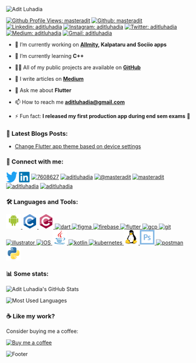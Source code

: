 ![Adit Luhadia](https://capsule-render.vercel.app/api?type=waving&color=gradient&section=header&height=200&text=Adit%20Luhadia&desc=A%20student,%20entrepreneur%20and%20passionate%20Flutter%20developer%20from%20India&fontAlignY=34&descAlignY=55)

[![Github Profile Views: masteradit](https://komarev.com/ghpvc/?username=masteradit&label=Profile%20views&color=0e75b6&style=flat)](https://github.com/masteradit)
[![Github: masteradit](https://img.shields.io/badge/-masteradit-222222?style=flat&logo=Github&logoColor=white&link=https://github.com/masteradit/)](https://github.com/masteradit/)
[![Linkedin: aditluhadia](https://img.shields.io/badge/-aditluhadia-0A66C1?style=flat&logo=Linkedin&logoColor=white&link=https://www.linkedin.com/in/aditluhadia/)](https://www.linkedin.com/in/aditluhadia/)
[![Instagram: aditluhadia](https://img.shields.io/badge/-aditluhadia-D63085?style=flat&logo=Instagram&logoColor=white&link=https://instagram.com/aditluhadia/)](https://instagram.com/aditluhadia/)
[![Twitter: aditluhadia](https://img.shields.io/badge/-aditluhadia-1CA0F1?style=flat&logo=Twitter&logoColor=white&link=https://twitter.com/aditluhadia/)](https://twitter.com/aditluhadia/)
[![Medium: aditluhadia](https://img.shields.io/badge/-aditluhadia-292929?style=flat&logo=Medium&logoColor=white&link=https://aditluhadia.medium.com/)](https://aditluhadia.medium.com/)
[![Gmail: aditluhadia](https://img.shields.io/badge/-aditluhadia-EA4335?style=flat&logo=Gmail&logoColor=white&link=mailto:aditluhadia@gmail.com)](mailto:aditluhadia@gmail.com)
<!-- [![Github: masteradit](https://img.shields.io/github/followers/masteradit?label=Follow&style=social)](https://github.com/masteradit)
[![Github Profile Stars: masteradit](https://img.shields.io/github/stars/masteradit?style=social)](https://github.com/masteradit) -->
<!--[![Twitter: aditluhadia](https://img.shields.io/twitter/follow/aditluhadia?style=social)](https://twitter.com/aditluhadia)-->

- 🔭 I’m currently working on **[Allmity](https://play.google.com/store/apps/details?id=com.allmityapp.allmityapp), Kalpataru and Sociio apps**

- 🌱 I’m currently learning **C++**

- 👨‍💻 All of my public projects are available on **[GitHub](https://github.com/masteradit)**

- 📝 I write articles on **[Medium](https://medium.com/@aditluhadia)**

- 💬 Ask me about **Flutter**

- 📫 How to reach me **aditluhadia@gmail.com**

- ⚡ Fun fact: **I released my first production app during end sem exams** 🙈

### 📕 Latest Blogs Posts:
<!-- BLOG-POST-LIST:START -->
- [Change Flutter app theme based on device settings](https://medium.com/@aditluhadia/change-flutter-app-theme-based-on-device-settings-139d0c32b4a8?source=rss-f91aa4c1135f------2)
<!-- BLOG-POST-LIST:END -->

<h3 align="left">🤝 Connect with me:</h3>
<p align="left">
<a href="https://twitter.com/aditluhadia" target="blank"><img align="center" src="https://github.com/devicons/devicon/raw/master/icons/twitter/twitter-original.svg" alt="aditluhadia" height="30" /></a>  
<a href="https://linkedin.com/in/aditluhadia" target="blank"><img align="center" src="https://github.com/devicons/devicon/raw/master/icons/linkedin/linkedin-original.svg" alt="aditluhadia" height="30" /></a>
<a href="https://stackoverflow.com/users/7608627" target="blank"><img align="center" src="https://uxwing.com/wp-content/themes/uxwing/download/10-brands-and-social-media/stackoverflow-color.svg" alt="7608627" height="30" /></a>
<a href="https://instagram.com/aditluhadia" target="blank"><img align="center" src="https://facebookbrand.com/wp-content/uploads/2021/03/Instagram_AppIcon_Aug2017.png?h=30" alt="aditluhadia" height="30"  /></a>
<a href="https://medium.com/@aditluhadia" target="blank"><img align="center" src="https://upload.wikimedia.org/wikipedia/commons/e/ec/Medium_logo_Monogram.svg" alt="@masteradit" height="30" /></a>
<a href="https://www.codechef.com/users/masteradit" target="blank"><img align="center" src="https://cdn.jsdelivr.net/npm/simple-icons@3.1.0/icons/codechef.svg" alt="masteradit" height="30" bg-color="#FFFFFF" /></a>
<a href="https://www.hackerrank.com/aditluhadia" target="blank"><img align="center" src="https://upload.wikimedia.org/wikipedia/commons/6/65/HackerRank_logo.png" alt="aditluhadia" height="30" /></a>
<a href="https://codeforces.com/profile/aditluhadia" target="blank"><img align="center" src="https://cdn.jsdelivr.net/npm/simple-icons@3.0.1/icons/codeforces.svg" alt="aditluhadia" height="30" /></a>
</p>

<h3 align="left">🛠 Languages and Tools:</h3>
<p align="left"> <a href="https://developer.android.com" target="_blank"> <img src="https://raw.githubusercontent.com/devicons/devicon/master/icons/android/android-original-wordmark.svg" alt="android" width="40" height="40"/> </a> <a href="https://www.cprogramming.com/" target="_blank"> <img src="https://raw.githubusercontent.com/devicons/devicon/master/icons/c/c-original.svg" alt="c" width="40" height="40"/> </a> <a href="https://www.w3schools.com/cpp/" target="_blank"> <img src="https://raw.githubusercontent.com/devicons/devicon/master/icons/cplusplus/cplusplus-original.svg" alt="cplusplus" width="40" height="40"/> </a> <a href="https://dart.dev" target="_blank"> <img src="https://www.vectorlogo.zone/logos/dartlang/dartlang-icon.svg" alt="dart" width="40" height="40"/> </a> <a href="https://www.figma.com/" target="_blank"> <img src="https://www.vectorlogo.zone/logos/figma/figma-icon.svg" alt="figma" width="40" height="40"/> </a> <a href="https://firebase.google.com/" target="_blank"> <img src="https://www.vectorlogo.zone/logos/firebase/firebase-icon.svg" alt="firebase" width="40" height="40"/> </a> <a href="https://flutter.dev" target="_blank"> <img src="https://www.vectorlogo.zone/logos/flutterio/flutterio-icon.svg" alt="flutter" width="40" height="40"/> </a> <a href="https://cloud.google.com" target="_blank"> <img src="https://www.vectorlogo.zone/logos/google_cloud/google_cloud-icon.svg" alt="gcp" width="40" height="40"/> </a> <a href="https://git-scm.com/" target="_blank"> <img src="https://www.vectorlogo.zone/logos/git-scm/git-scm-icon.svg" alt="git" width="40" height="40"/> </a> <a href="https://www.adobe.com/in/products/illustrator.html" target="_blank"> <img src="https://www.vectorlogo.zone/logos/adobe_illustrator/adobe_illustrator-icon.svg" alt="illustrator" width="40" height="40"/> </a> <a href="https://developer.apple.com/" target="_blank"> <img src="https://www.vectorlogo.zone/logos/apple/apple-icon.svg" alt="iOS" width="40" height="40"/> </a> <a href="https://www.java.com" target="_blank"> <img src="https://raw.githubusercontent.com/devicons/devicon/master/icons/java/java-original.svg" alt="java" width="40" height="40"/> </a> <a href="https://kotlinlang.org" target="_blank"> <img src="https://www.vectorlogo.zone/logos/kotlinlang/kotlinlang-icon.svg" alt="kotlin" width="40" height="40"/> </a> <a href="https://kubernetes.io" target="_blank"> <img src="https://www.vectorlogo.zone/logos/kubernetes/kubernetes-icon.svg" alt="kubernetes" width="40" height="40"/> </a> <a href="https://www.linux.org/" target="_blank"> <img src="https://raw.githubusercontent.com/devicons/devicon/master/icons/linux/linux-original.svg" alt="linux" width="40" height="40"/> </a> <a href="https://www.photoshop.com/en" target="_blank"> <img src="https://raw.githubusercontent.com/devicons/devicon/master/icons/photoshop/photoshop-line.svg" alt="photoshop" width="40" height="40"/> </a> <a href="https://postman.com" target="_blank"> <img src="https://www.vectorlogo.zone/logos/getpostman/getpostman-icon.svg" alt="postman" width="40" height="40"/> </a> <a href="https://www.python.org" target="_blank"> <img src="https://raw.githubusercontent.com/devicons/devicon/master/icons/python/python-original.svg" alt="python" width="40" height="40"/> </a> </p>

<h3 align="left">📊 Some stats: </h3>

![Adit Luhadia's GitHub Stats](https://github-readme-stats.vercel.app/api?username=masteradit&show_icons=true&locale=en&theme=radical)

![Most Used Languages](https://github-readme-stats.vercel.app/api/top-langs?username=masteradit&show_icons=true&locale=en&layout=compact&theme=radical)

<h3 align="left">☕ Like my work?</h3>
<p align="left">Consider buying me a coffee:</p>

[![Buy me a coffee](https://github.com/masteradit/masteradit/blob/master/images/bmc-button.png)](https://www.buymeacoffee.com/aditluhadia)

![Footer](https://capsule-render.vercel.app/api?type=waving&color=gradient&section=footer)
